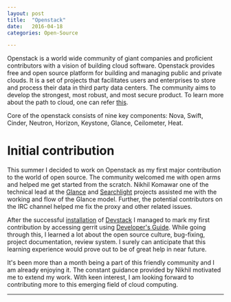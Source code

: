 ```yaml
---
layout: post
title:  "Openstack"
date:   2016-04-18
categories: Open-Source

---
```


Openstack is a world wide community of giant companies and proficient contributors with a vision of building cloud software. Openstack provides free and open source platform for building and managing public and private clouds. It is a set of projects that facilitates users and enterprises to store and process their data in third party data centers. The community aims to develop the strongest, most robust, and most secure product. To learn more about the path to cloud, one can refer [this](https://www.openstack.org/).

Core of the openstack consists of nine key components: Nova, Swift, Cinder, Neutron, Horizon, Keystone, Glance, Ceilometer, Heat.


Initial contribution
=====================

This summer I decided to work on Openstack as my first major contribution to the world of open source. The community welcomed me with open arms and helped me get started from the scratch. Nikhil Komawar one of the technical lead at the [Glance](http://docs.openstack.org/developer/glance/) and [Searchlight](https://wiki.openstack.org/wiki/Searchlight) projects assisted me with the working and flow of the Glance  model. Further, the potential contributors on the IRC channel helped me fix the proxy and other related issues. 

After the successful [installation](http://docs.openstack.org/developer/sahara/devref/devstack.html) of [Devstack](http://docs.openstack.org/developer/devstack/) I managed to mark my first contribution by accessing gerrit using [Developer's Guide](http://docs.openstack.org/infra/manual/developers.html). While going through this, I learned a lot about the open source culture, bug-fixing, project documentation, review system. I surely can anticipate that this learning experience would prove out to be of great help in near future.

It's been more than a month being a part of this friendly community and I am already enjoying it. The constant guidance provided by Nikhil motivated me to extend my work. With keen interest, I am looking forward to contributing more to this emerging field of cloud computing.




_______________________________________________________________________________________________________________________________________________________
